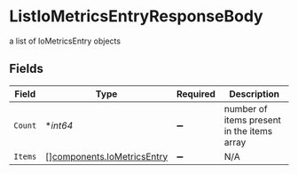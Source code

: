 # ListIoMetricsEntryResponseBody

a list of IoMetricsEntry objects


## Fields

| Field                                                                    | Type                                                                     | Required                                                                 | Description                                                              |
| ------------------------------------------------------------------------ | ------------------------------------------------------------------------ | ------------------------------------------------------------------------ | ------------------------------------------------------------------------ |
| `Count`                                                                  | **int64*                                                                 | :heavy_minus_sign:                                                       | number of items present in the items array                               |
| `Items`                                                                  | [][components.IoMetricsEntry](../../models/components/iometricsentry.md) | :heavy_minus_sign:                                                       | N/A                                                                      |